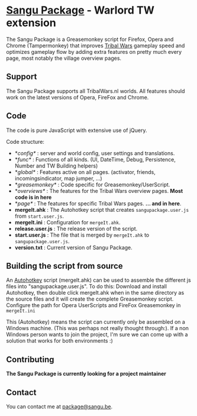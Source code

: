 [Sangu Package](http://www.sangu.be) - Warlord TW extension
=============

The Sangu Package is a Greasemonkey script for Firefox, 
Opera and Chrome (Tampermonkey) that improves [Tribal Wars](http://www.tribalwars.nl) gameplay speed 
and optimizes gameplay flow by
adding extra features on pretty much every page, most notably the village overview pages.

Support
-------

The Sangu Package supports all TribalWars.nl worlds.
All features should work on the latest versions of Opera, FireFox and Chrome.

Code
----

The code is pure JavaScript with extensive use of jQuery.

Code structure:

 - **config\** : server and world config, user settings and translations.
 - **func\** : Functions of all kinds. (UI, DateTime, Debug, Persistence, Number and TW Building helpers)
 - **global\** : Features active on all pages. (activator, friends, incomingsindicator, map jumper, ...)
 - **greasemonkey\** : Code specific for Greasemonkey/UserScript.
 - **overviews\** : The features for the Tribal Wars overview pages. **Most code is in here**
 - **page\** : The features for specific Tribal Wars pages. **... and in here**.
 - **mergeIt.ahk** : The Autohotkey script that creates `sangupackage.user.js` from `start.user.js`.
 - **mergeIt.ini** : Configuration for `mergeIt.ahk`.
 - **release.user.js** : The release version of the script.
 - **start.user.js** : The file that is merged by `mergeIt.ahk` to `sangupackage.user.js`.
 - **version.txt** : Current version of Sangu Package.

Building the script from source
-------------------------------

An [Autohotkey](http://www.autohotkey.com) script (mergeIt.ahk) can be used to assemble the different js files
into "sangupackage.user.js".
To do this: Download and install Autohotkey, then double click mergeIt.ahk when in the same directory as the source files
and it will create the complete Greasemonkey script. Configure the path for Opera UserScripts and FireFox Greasemonkey in
`mergeIt.ini`

This (Autohotkey) means the script can currently only be assembled on a Windows machine. (This was perhaps not really
thought through:). If a non Windows person wants to join the project, I'm sure we can come up with a solution that works
for both environments :)

Contributing
------------

**The Sangu Package is currently looking for a project maintainer**

Contact
-------

You can contact me at package@sangu.be.
